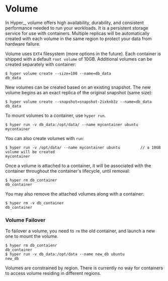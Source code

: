 # Volume

In Hyper_, volume offers high availability, durability, and consistent performance needed to run your workloads. It is a persistent storage service for use with containers.  Multiple replicas will be automatically created with each volume in the same region to protect your data from hardware failure. 

Volume uses `EXT4` filesystem (more options in the future). Each container is shipped with a default `root volume` of 10GB. Additional volumes can be created separately with container:

    $ hyper volume create --size=100 --name=db_data
    db_data

New volumes can be created based on an existing snapshot. The new volume begins as an exact replica of the original snapshot (same size):

    $ hyper volume create --snapshot=snapshot-2ixknb3z --name=db_data
    db_data

To mount volumes to a container, use `hyper run`. 

    $ hyper run -v db_data:/opt/data/ --name mycontainer ubuntu
    mycontainer
    
You can also create volumes with `run`:

    $ hyper run -v /opt/data/ --name mycontainer ubuntu         // a 10GB volume will be created
    mycontainer
    
Once a volume is attached to a container, it will be associated with the container throughout the container's lifecycle, until removal:

    $ hyper rm db_container
    db_container
    
You may also remove the attached volumes along with a container:

    $ hyper rm -v db_container
    db_container

### Volume Failover

To failover a volume, you need to `rm` the old container, and launch a new one to mount the volume.

    $ hyper rm db_contaienr
    db_container
    $ hyper run -v db_data:/opt/data --name new_db ubuntu
    new_db

Volumes are constrained by region. There is currently no way for containers to access volume residing in different regions.
